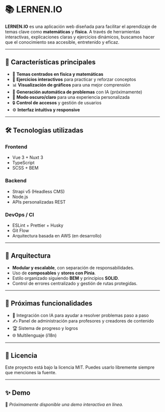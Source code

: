 # 📚 LERNEN.IO

**LERNEN.IO** es una aplicación web diseñada para facilitar el aprendizaje de temas clave como **matemáticas** y **física**. A través de herramientas interactivas, explicaciones claras y ejercicios dinámicos, buscamos hacer que el conocimiento sea accesible, entretenido y eficaz.

---

## 🚀 Características principales

- 🎯 **Temas centrados en física y matemáticas**
- 🧠 **Ejercicios interactivos** para practicar y reforzar conceptos
- 📊 **Visualización de gráficos** para una mejor comprensión
- 🧩 **Generación automática de problemas** con IA (próximamente)
- 🌙 **Modo oscuro/claro** para una experiencia personalizada
- 🔒 **Control de accesos** y gestión de usuarios
- ⚙️ **Interfaz intuitiva y responsive**

---

## 🛠️ Tecnologías utilizadas

### Frontend
- Vue 3 + Nuxt 3
- TypeScript
- SCSS + BEM
  
### Backend
- Strapi v5 (Headless CMS)
- Node.js
- APIs personalizadas REST

### DevOps / CI
- ESLint + Prettier + Husky
- Git Flow
- Arquitectura basada en AWS (en desarrollo)

---

## 📐 Arquitectura

- **Modular y escalable**, con separación de responsabilidades.
- Uso de **composables** y **stores con Pinia**.
- Estilo organizado siguiendo **BEM** y principios **SOLID**.
- Control de errores centralizado y gestión de rutas protegidas.

---

## 🧪 Próximas funcionalidades

- 🧠 Integración con IA para ayudar a resolver problemas paso a paso
- ✍️ Panel de administración para profesores y creadores de contenido
- 🏆 Sistema de progreso y logros
- 🌐 Multilenguaje (i18n)

---

## 📄 Licencia

Este proyecto está bajo la licencia MIT. Puedes usarlo libremente siempre que menciones la fuente.

---

## ✨ Demo

🚧 *Próximamente disponible una demo interactiva en línea.*

